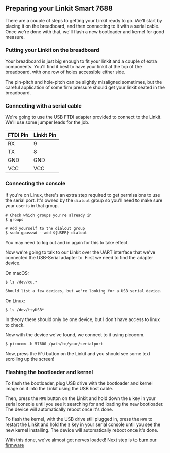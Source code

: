 ## Preparing your Linkit Smart 7688

There are a couple of steps to getting your Linkit ready to go. We'll start by placing it on the breadboard, and then connecting to it with a serial cable. Once we're done with that, we'll flash a new bootloader and kernel for good measure.

### Putting your Linkit on the breadboard

Your breadboard is just big enough to fit your linkit and a couple of extra components. You'll find it best to have your linkit at the top of the breadboard, with one row of holes accessible either side.

The pin-pitch and hole-pitch can be slightly misaligned sometimes, but the careful application of some firm pressure should get your linkit seated in the breadboard.

### Connecting with a serial cable

We're going to use the USB FTDI adapter provided to connect to the Linkit. We'll use some jumper leads for the job.

| FTDI Pin | Linkit Pin |
| -------- | ---------- |
| RX       | 9          |
| TX       | 8          |
| GND      | GND        |
| VCC      | VCC        |



### Connecting the console

If you're on Linux, there's an extra step required to get permissions to use the
serial port. It's owned by the `dialout` group so you'll need to make sure your
user is in that group.

```
# Check which groups you're already in
$ groups

# Add yourself to the dialout group
$ sudo gpasswd --add ${USER} dialout
```

You may need to log out and in again for this to take effect.

Now we're going to talk to our Linkit over the UART interface that we've connected the USB-Serial adapter to. First we need to find the adapter device.

On macOS:

```
$ ls /dev/cu.*

Should list a few devices, but we're looking for a USB serial device.

```

On Linux:
```
$ ls /dev/ttyUSB*

```
In theory there should only be one device, but I don't have access to linux to check.

Now with the device we've found, we connect to it using picocom.

```
$ picocom -b 57600 /path/to/your/serialport
```

Now, press the `MPU` button on the Linkit and you should see some text scrolling up the screen!

### Flashing the bootloader and kernel

To flash the bootloader, plug  USB drive with the bootloader and kernel image on it into the Linkit using the USB host cable.

Then, press the `MPU` button on the Linkit and hold down the `b` key in your serial console until you see it searching for and loading the new bootloader. The device will automatically reboot once it's done.

To flash the kernel, with the USB drive still plugged in, press the `MPU` to restart the Linkit and hold the `5` key in your serial console until you see the new kernel installing. The device will automatically reboot once it's done.

With this done, we've almost got nerves loaded! Next step is to [burn our firmware](burn_firmware)
